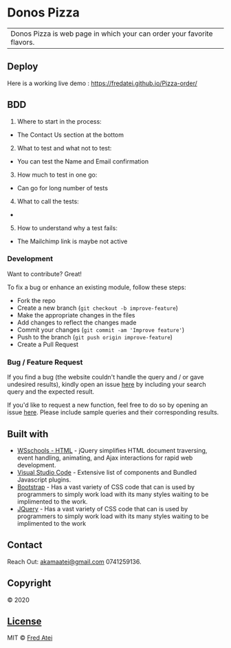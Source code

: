 # Donos Pizza
<table>
<tr>
<td>
Donos Pizza is web page in which your can order your favorite flavors.
</td>
</tr>
</table>


## Deploy
Here is a working live demo : https://fredatei.github.io/Pizza-order/
## BDD
1. Where to start in the process:
- The Contact Us section at the bottom

2. What to test and what not to test:
- You can test the Name and Email confirmation 

3. How much to test in one go:
- Can go for long number of tests

4. What to call the tests:
- 
   
5. How to understand why a test fails:
- The Mailchimp link is maybe not active

### Development
Want to contribute? Great!

To fix a bug or enhance an existing module, follow these steps:

- Fork the repo
- Create a new branch (`git checkout -b improve-feature`)
- Make the appropriate changes in the files
- Add changes to reflect the changes made
- Commit your changes (`git commit -am 'Improve feature'`)
- Push to the branch (`git push origin improve-feature`)
- Create a Pull Request 

### Bug / Feature Request

If you find a bug (the website couldn't handle the query and / or gave undesired results), kindly open an issue [here](https://fredatei.github.io/Pizza-order/issues/new) by including your search query and the expected result.

If you'd like to request a new function, feel free to do so by opening an issue [here](https://fredatei.github.io/Pizza-order/issues/new). Please include sample queries and their corresponding results.


## Built with 

- [WSschools - HTML](https://www.w3schools.com/html/default.asp) - jQuery simplifies HTML document traversing, event handling, animating, and Ajax interactions for rapid web development.
- [Visual Studio Code](https://code.visualstudio.com/) - Extensive list of components and  Bundled Javascript plugins.
- [Bootstrap](https://getbootstrap.com/) - Has a vast variety of CSS code that can is used by programmers to simply work load with its many styles waiting to be implimented to the work.
- [JQuery](https://code.jquery.com/jquery/) - Has a vast variety of CSS code that can is used by programmers to simply work load with its many styles waiting to be implimented to the work

## Contact

Reach Out: akamaatei@gmail.com
           0741259136.   

## Copyright
© 2020

## [License](https://github.com/FredAtei/Pizza-order/blob/master/LICENSE)

MIT © [Fred Atei ](https://github.com/FredAtei/Pizza-order)
